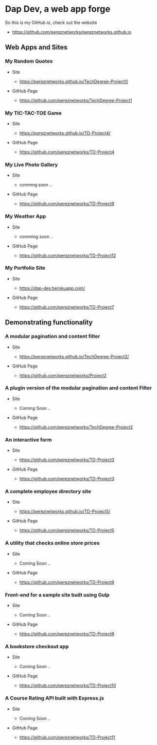 # Dap Dev, a web app forge
So this is my GitHub.io, check out the website
- https://github.com/pereznetworks/pereznetworks.github.io

## Web Apps and Sites

### My Random Quotes

  - Site
    - https://pereznetworks.github.io/TechDegree-Project1/

  - GitHub Page
    - https://github.com/pereznetworks/TechDegree-Project1

### My TIC-TAC-TOE Game

  - Site
    - https://pereznetworks.github.io/TD-Project4/

  - GitHub Page
    - https://github.com/pereznetworks/TD-Project4

### My Live Photo Gallery

  - Site
    - commng soon ..

  - GitHub Page
    - https://github.com/pereznetworks/TD-Project9

### My Weather App

  - Site
    - comming soon ..

  - GitHub Page
    - https://github.com/pereznetworks/TD-Project12

### My Portfolio Site

  - Site
    - https://dap-dev.herokuapp.com/

  - GitHub Page
    - https://github.com/pereznetworks/TD-Project7

## Demonstrating functionality

### A modular pagination and content filter

  - Site
    - https://pereznetworks.github.io/TechDegree-Project2/

  - GitHub Page
    - https://github.com/pereznetworks/Project2

### A plugin version of the modular pagination and content Filter

  - Site
    - Coming Soon ..

  - GitHub Page
    - https://github.com/pereznetworks/TechDegree-Project2

### An interactive form

  - Site
    - https://github.com/pereznetworks/TD-Project3

  - GitHub Page
    - https://github.com/pereznetworks/TD-Project3

### A complete employee directory site

  - Site
    - https://pereznetworks.github.io/TD-Project5/

  - GitHub Page
    - https://github.com/pereznetworks/TD-Project5

### A utility that checks online store prices

  - Site
    - Coming Soon ..

  - GitHub Page
    - https://github.com/pereznetworks/TD-Project6

### Front-end for a sample site built using Gulp

  - Site
    - Coming Soon ..

  - GitHub Page
    - https://github.com/pereznetworks/TD-Project8

### A bookstore checkout app

  - Site
    - Coming Soon ..

  - GitHub Page
    - https://github.com/pereznetworks/TD-Project10

### A Course Rating API built with Express.js

  - Site
    - Coming Soon ..

  - GitHub Page
    - https://github.com/pereznetworks/TD-Project11
